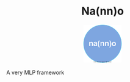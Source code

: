 <div align="center">

# Na(nn)o

<img src="logo.svg" width=100></img>

</div>

A very MLP framework
